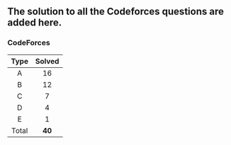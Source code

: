 ## The solution to all the Codeforces questions are added here.


### CodeForces

| Type   | Solved |
|:------:|:------:|
| A      |   16   |
| B      |   12   |
| C      |    7   |
| D      |    4   |
| E      |    1   |
| Total  | **40** |

